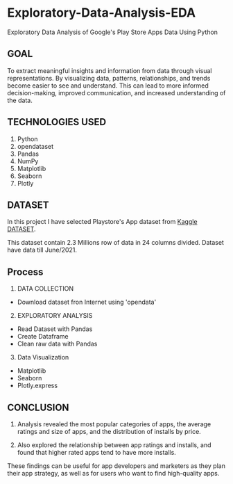 # Exploratory-Data-Analysis-EDA
Exploratory Data Analysis of Google's Play Store Apps Data Using Python

## GOAL
To extract meaningful insights and information from data through visual representations. By visualizing data, patterns, relationships, and trends become easier to see and understand. This can lead to more informed decision-making, improved communication, and increased understanding of the data.

## TECHNOLOGIES USED
1. Python
2. opendataset
3. Pandas
4. NumPy
5. Matplotlib
6. Seaborn
7. Plotly




## DATASET

In this project I have selected Playstore's App dataset from [Kaggle DATASET](https://www.kaggle.com/datasets/gauthamp10/google-playstore-apps).

This dataset contain 2.3 Millions row of data in 24 columns divided. Dataset have data till June/2021.

## Process
1. DATA COLLECTION
  * Download dataset fron Internet  using 'opendata'

2. EXPLORATORY ANALYSIS
  * Read Dataset with Pandas
  * Create Dataframe
  * Clean raw data with Pandas

3. Data Visualization
  * Matplotlib
  * Seaborn
  * Plotly.express


## CONCLUSION
1. Analysis revealed the most popular categories of apps, the average ratings and size of apps, and the distribution of installs by price.

2. Also explored the relationship between app ratings and installs, and found that higher rated apps tend to have more installs. 

These findings can be useful for app developers and marketers as they plan their app strategy, as well as for users who want to find high-quality apps.
